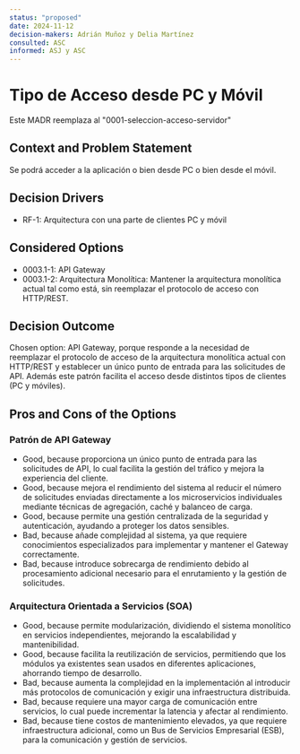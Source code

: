 ```yaml
---
status: "proposed"
date: 2024-11-12
decision-makers: Adrián Muñoz y Delia Martínez
consulted: ASC
informed: ASJ y ASC
---
```


# Tipo de Acceso desde PC y Móvil

Este MADR reemplaza al "0001-seleccion-acceso-servidor"

## Context and Problem Statement

Se podrá acceder a la aplicación o bien desde PC o bien desde el móvil.

## Decision Drivers

- RF-1: Arquitectura con una parte de clientes PC y móvil

## Considered Options

- 0003.1-1: API Gateway
- 0003.1-2: Arquitectura Monolítica: Mantener la arquitectura monolítica actual tal como está, sin reemplazar el protocolo de acceso con HTTP/REST.

## Decision Outcome

Chosen option: API Gateway, porque responde a la necesidad de reemplazar el protocolo de acceso de la arquitectura monolítica actual con HTTP/REST y establecer un único punto de entrada para las solicitudes de API. Además este patrón facilita el acceso desde distintos tipos de clientes (PC y móviles).

## Pros and Cons of the Options

### Patrón de API Gateway

* Good, because proporciona un único punto de entrada para las solicitudes de API, lo cual facilita la gestión del tráfico y mejora la experiencia del cliente.
* Good, because mejora el rendimiento del sistema al reducir el número de solicitudes enviadas directamente a los microservicios individuales mediante técnicas de agregación, caché y balanceo de carga.
* Good, because permite una gestión centralizada de la seguridad y autenticación, ayudando a proteger los datos sensibles.
* Bad, because añade complejidad al sistema, ya que requiere conocimientos especializados para implementar y mantener el Gateway correctamente.
* Bad, because introduce sobrecarga de rendimiento debido al procesamiento adicional necesario para el enrutamiento y la gestión de solicitudes.

### Arquitectura Orientada a Servicios (SOA)

* Good, because permite modularización, dividiendo el sistema monolítico en servicios independientes, mejorando la escalabilidad y mantenibilidad.
* Good, because facilita la reutilización de servicios, permitiendo que los módulos ya existentes sean usados en diferentes aplicaciones, ahorrando tiempo de desarrollo.
* Bad, because aumenta la complejidad en la implementación al introducir más protocolos de comunicación y exigir una infraestructura distribuida.
* Bad, because requiere una mayor carga de comunicación entre servicios, lo cual puede incrementar la latencia y afectar al rendimiento.
* Bad, because tiene costos de mantenimiento elevados, ya que requiere infraestructura adicional, como un Bus de Servicios Empresarial (ESB), para la comunicación y gestión de servicios.